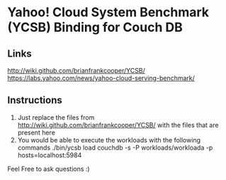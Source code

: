 Yahoo! Cloud System Benchmark (YCSB) Binding for Couch DB
==========================================================
Links
-----
http://wiki.github.com/brianfrankcooper/YCSB/  
https://labs.yahoo.com/news/yahoo-cloud-serving-benchmark/


Instructions
-----
1) Just replace the files from  http://wiki.github.com/brianfrankcooper/YCSB/  with the files that are present here
2) You would be able to execute the workloads with the following commands
./bin/ycsb load couchdb -s -P workloads/workloada -p hosts=localhost:5984

Feel Free to ask questions :)
